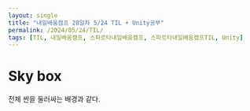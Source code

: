 ```yaml
---
layout: single
title: "내일배움캠프 28일차 5/24 TIL + Unity공부"
permalink: /2024/05/24/TIL/
tags: [TIL, 내일배움캠프, 스파르타내일배움캠프, 스파르타내일배움캠프TIL, Unity]
---
```


# Sky box
전체 씬을 둘러싸는 배경과 같다.  
